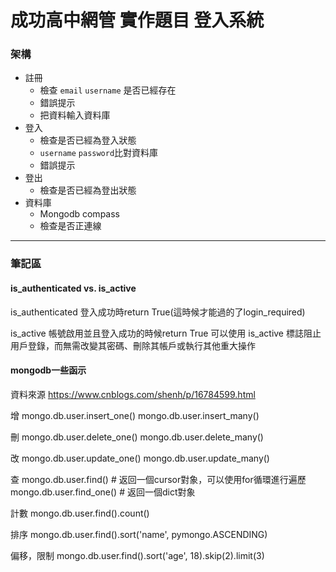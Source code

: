 # 成功高中網管 實作題目 登入系統
### 架構
+ 註冊
  - 檢查 `email` `username` 是否已經存在 
  - 錯誤提示
  - 把資料輸入資料庫
+ 登入
  - 檢查是否已經為登入狀態
  - `username` `password`比對資料庫
  - 錯誤提示
+ 登出
  - 檢查是否已經為登出狀態
+ 資料庫
  - Mongodb compass
  - 檢查是否正連線

---
### 筆記區

#### is_authenticated vs. is_active
is_authenticated
登入成功時return True(這時候才能過的了login_required)   

is_active
帳號啟用並且登入成功的時候return True 
可以使用 is_active 標誌阻止用戶登錄，而無需改變其密碼、刪除其帳戶或執行其他重大操作

#### mongodb一些函示
資料來源 https://www.cnblogs.com/shenh/p/16784599.html

增
mongo.db.user.insert_one()
mongo.db.user.insert_many()

 刪
mongo.db.user.delete_one()
mongo.db.user.delete_many()

 改
mongo.db.user.update_one()
mongo.db.user.update_many()

 查
mongo.db.user.find()    # 返回一個cursor對象，可以使用for循環進行遍歷
mongo.db.user.find_one()    # 返回一個dict對象

 計數
mongo.db.user.find().count()


 排序
mongo.db.user.find().sort('name', pymongo.ASCENDING)


 偏移，限制
mongo.db.user.find().sort('age', 18).skip(2).limit(3)
